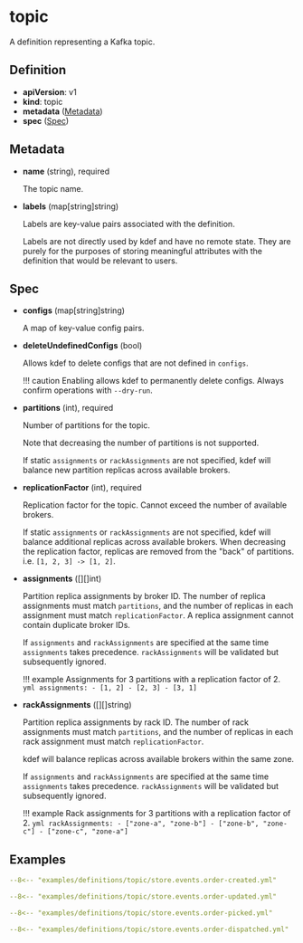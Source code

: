 # topic

A definition representing a Kafka topic.

## Definition

- **apiVersion**: v1
- **kind**: topic
- **metadata** ([Metadata](#metadata))
- **spec** ([Spec](#spec))

## Metadata

- **name** (string), required

    The topic name.

- **labels** (map[string]string)

    Labels are key-value pairs associated with the definition.

    Labels are not directly used by kdef and have no remote state.
    They are purely for the purposes of storing meaningful attributes with the definition that would be relevant to users.

## Spec

- **configs** (map[string]string)

    A map of key-value config pairs.

- **deleteUndefinedConfigs** (bool)

    Allows kdef to delete configs that are not defined in `configs`.

    !!! caution
        Enabling allows kdef to permanently delete configs. Always confirm operations with `--dry-run`.

- **partitions** (int), required

    Number of partitions for the topic.

    Note that decreasing the number of partitions is not supported.

    If static `assignments` or `rackAssignments` are not specified, kdef will balance new partition replicas across available brokers.

- **replicationFactor** (int), required

    Replication factor for the topic. Cannot exceed the number of available brokers.

    If static `assignments` or `rackAssignments` are not specified, kdef will balance additional replicas across available brokers.
    When decreasing the replication factor, replicas are removed from the "back" of partitions. i.e. `[1, 2, 3] -> [1, 2]`.

- **assignments** ([][]int)

    Partition replica assignments by broker ID.
    The number of replica assignments must match `partitions`, and the number of replicas in each assignment must match `replicationFactor`.
    A replica assignment cannot contain duplicate broker IDs.

    If `assignments` and `rackAssignments` are specified at the same time `assignments` takes precedence.
    `rackAssignments` will be validated but subsequently ignored.

    !!! example
        Assignments for 3 partitions with a replication factor of 2.
        ```yml
        assignments:
        - [1, 2]
        - [2, 3]
        - [3, 1]
        ```

- **rackAssignments** ([][]string)

    Partition replica assignments by rack ID.
    The number of rack assignments must match `partitions`, and the number of replicas in each rack assignment must match `replicationFactor`.

    kdef will balance replicas across available brokers within the same zone.

    If `assignments` and `rackAssignments` are specified at the same time `assignments` takes precedence.
    `rackAssignments` will be validated but subsequently ignored.

    !!! example
        Rack assignments for 3 partitions with a replication factor of 2.
        ```yml
        rackAssignments:
        - ["zone-a", "zone-b"]
        - ["zone-b", "zone-c"]
        - ["zone-c", "zone-a"]
        ```

## Examples

```yml
--8<-- "examples/definitions/topic/store.events.order-created.yml"
```

```yml
--8<-- "examples/definitions/topic/store.events.order-updated.yml"
```

```yml
--8<-- "examples/definitions/topic/store.events.order-picked.yml"
```

```yml
--8<-- "examples/definitions/topic/store.events.order-dispatched.yml"
```

